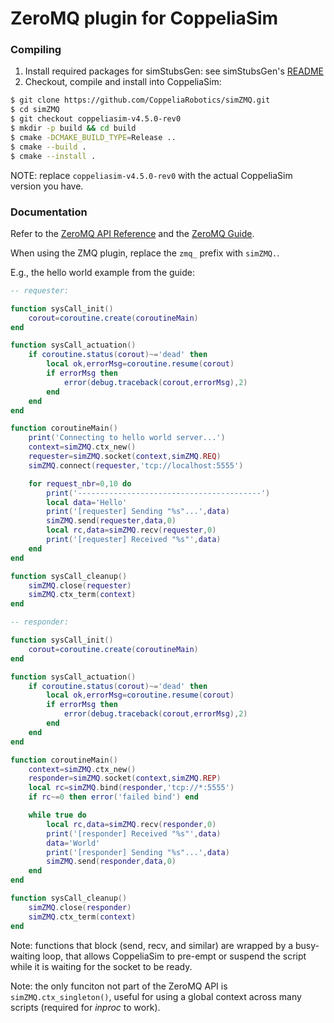 # ZeroMQ plugin for CoppeliaSim

### Compiling

1. Install required packages for simStubsGen: see simStubsGen's [README](https://github.com/CoppeliaRobotics/include/blob/master/simStubsGen/README.md)
2. Checkout, compile and install into CoppeliaSim:
```sh
$ git clone https://github.com/CoppeliaRobotics/simZMQ.git
$ cd simZMQ
$ git checkout coppeliasim-v4.5.0-rev0
$ mkdir -p build && cd build
$ cmake -DCMAKE_BUILD_TYPE=Release ..
$ cmake --build .
$ cmake --install .
```

NOTE: replace `coppeliasim-v4.5.0-rev0` with the actual CoppeliaSim version you have.

### Documentation

Refer to the [ZeroMQ API Reference](http://api.zeromq.org) and the [ZeroMQ Guide](https://zguide.zeromq.org).

When using the ZMQ plugin, replace the `zmq_` prefix with `simZMQ.`.

E.g., the hello world example from the guide:

```lua
-- requester:

function sysCall_init()
    corout=coroutine.create(coroutineMain)
end

function sysCall_actuation()
    if coroutine.status(corout)~='dead' then
        local ok,errorMsg=coroutine.resume(corout)
        if errorMsg then
            error(debug.traceback(corout,errorMsg),2)
        end
    end
end

function coroutineMain()
    print('Connecting to hello world server...')
    context=simZMQ.ctx_new()
    requester=simZMQ.socket(context,simZMQ.REQ)
    simZMQ.connect(requester,'tcp://localhost:5555')

    for request_nbr=0,10 do
        print('-----------------------------------------')
        local data='Hello'
        print('[requester] Sending "%s"...',data)
        simZMQ.send(requester,data,0)
        local rc,data=simZMQ.recv(requester,0)
        print('[requester] Received "%s"',data)
    end
end

function sysCall_cleanup()
    simZMQ.close(requester)
    simZMQ.ctx_term(context)
end
```

```lua
-- responder:

function sysCall_init()
    corout=coroutine.create(coroutineMain)
end

function sysCall_actuation()
    if coroutine.status(corout)~='dead' then
        local ok,errorMsg=coroutine.resume(corout)
        if errorMsg then
            error(debug.traceback(corout,errorMsg),2)
        end
    end
end

function coroutineMain()
    context=simZMQ.ctx_new()
    responder=simZMQ.socket(context,simZMQ.REP)
    local rc=simZMQ.bind(responder,'tcp://*:5555')
    if rc~=0 then error('failed bind') end

    while true do
        local rc,data=simZMQ.recv(responder,0)
        print('[responder] Received "%s"',data)
        data='World'
        print('[responder] Sending "%s"...',data)
        simZMQ.send(responder,data,0)
    end
end

function sysCall_cleanup()
    simZMQ.close(responder)
    simZMQ.ctx_term(context)
end
```

Note: functions that block (send, recv, and similar) are wrapped by a busy-waiting loop, that allows CoppeliaSim to pre-empt or suspend the script while it is waiting for the socket to be ready.

Note: the only funciton not part of the ZeroMQ API is `simZMQ.ctx_singleton()`, useful for using a global context across many scripts (required for _inproc_ to work).
